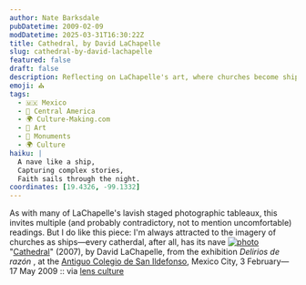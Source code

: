 ```yaml
---
author: Nate Barksdale
pubDatetime: 2009-02-09
modDatetime: 2025-03-31T16:30:22Z
title: Cathedral, by David LaChapelle
slug: cathedral-by-david-lachapelle
featured: false
draft: false
description: Reflecting on LaChapelle's art, where churches become ships with complex narratives.
emoji: ⛪
tags:
  - 🇲🇽 Mexico
  - 🥑 Central America
  - 🌍 Culture-Making.com
  - 🎨 Art
  - 🕌 Monuments
  - 🌍 Culture
haiku: |
  A nave like a ship,  
  Capturing complex stories,  
  Faith sails through the night.
coordinates: [19.4326, -99.1332]
---
```


As with many of LaChapelle's lavish staged photographic tableaux, this invites multiple (and probably contradictory, not to mention uncomfortable) readings. But I do like this piece: I'm always attracted to the imagery of churches as ships—every catherdal, after all, has its nave
[![photo](http://culture-making.com/media/MexicoExhibition_SaveTheDate.jpg)](http://www.davidlachapelle.com/home.html)
"[Cathedral](http://web.archive.org/web/20090810093324/http://www.davidlachapelle.com:80/home.html)" (2007), by David LaChapelle, from the exhibition _Delirios de razón_ , at the [Antiguo Colegio de San Ildefonso](http://www.sanildefonso.org.mx/), Mexico City, 3 February—17 May 2009 :: via [lens culture](http://web.archive.org/web/20100731031220/http://www.lensculture.com:80/lachapelle.html?thisPic=11)

